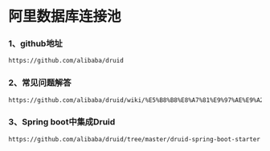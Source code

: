 # 阿里数据库连接池

### 1、github地址

```xml
https://github.com/alibaba/druid
```

### 2、常见问题解答

```xml
https://github.com/alibaba/druid/wiki/%E5%B8%B8%E8%A7%81%E9%97%AE%E9%A2%98
```

### 3、Spring boot中集成Druid

```xml
https://github.com/alibaba/druid/tree/master/druid-spring-boot-starter
```

